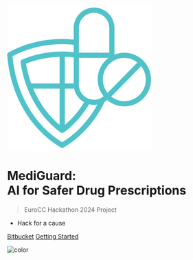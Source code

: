 ![logo](_media/icon.svg)

# MediGuard: <br> AI for Safer Drug Prescriptions

> EuroCC Hackathon 2024 Project

* Hack for a cause

[Bitbucket](https://bitbucket.org/hckthn/hack2024_team_09)
[Getting Started](/about)

![color](#fff)